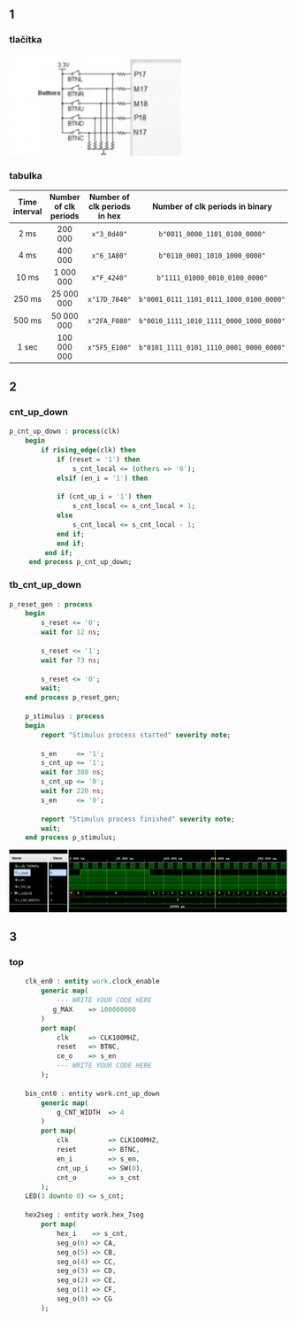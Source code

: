 ## 1
### tlačítka 
![Buttons](Images/1.png)
### tabulka
| **Time interval** | **Number of clk periods** | **Number of clk periods in hex** | **Number of clk periods in binary** |
   | :-: | :-: | :-: | :-: |
   | 2&nbsp;ms | 200 000 | `x"3_0d40"` | `b"0011_0000_1101_0100_0000"` |
   | 4&nbsp;ms | 400 000 | `x"6_1A80"` | `b"0110_0001_1010_1000_0000"` |
   | 10&nbsp;ms | 1 000 000 | `x"F_4240"` | `b"1111_01000_0010_0100_0000"` |
   | 250&nbsp;ms | 25 000 000 | `x"17D_7840"` | `b"0001_0111_1101_0111_1000_0100_0000"` |
   | 500&nbsp;ms | 50 000 000 | `x"2FA_F080"` | `b"0010_1111_1010_1111_0000_1000_0000"` |
   | 1&nbsp;sec | 100 000 000 | `x"5F5_E100"` | `b"0101_1111_0101_1110_0001_0000_0000"` |

## 2
### cnt_up_down
```vhdl
p_cnt_up_down : process(clk)
    begin
        if rising_edge(clk) then
            if (reset = '1') then 
                s_cnt_local <= (others => '0');
            elsif (en_i = '1') then 

            if (cnt_up_i = '1') then
                s_cnt_local <= s_cnt_local + 1;
            else
                s_cnt_local <= s_cnt_local - 1;
            end if;
            end if;
         end if;
     end process p_cnt_up_down;
```
### tb_cnt_up_down
```vhdl
p_reset_gen : process
    begin
        s_reset <= '0';
        wait for 12 ns;
        
        s_reset <= '1';
        wait for 73 ns;

        s_reset <= '0';
        wait;
    end process p_reset_gen;

    p_stimulus : process
    begin
        report "Stimulus process started" severity note;

        s_en     <= '1';     
        s_cnt_up <= '1';
        wait for 380 ns;
        s_cnt_up <= '0';
        wait for 220 ns;
        s_en     <= '0';

        report "Stimulus process finished" severity note;
        wait;
    end process p_stimulus;
```
![Simulácia](Images/2.png)


## 3
### top
```vhdl
    clk_en0 : entity work.clock_enable
        generic map(
            --- WRITE YOUR CODE HERE
           g_MAX    => 100000000
        )
        port map(
            clk     => CLK100MHZ,
            reset   => BTNC,
            ce_o    => s_en
            --- WRITE YOUR CODE HERE
        );

    bin_cnt0 : entity work.cnt_up_down
        generic map(
            g_CNT_WIDTH  => 4
        )
        port map(
            clk          => CLK100MHZ,
            reset        => BTNC,
            en_i         => s_en,
            cnt_up_i     => SW(0),
            cnt_o        => s_cnt
        );
    LED(3 downto 0) <= s_cnt;

    hex2seg : entity work.hex_7seg
        port map(
            hex_i    => s_cnt,
            seg_o(6) => CA,
            seg_o(5) => CB,
            seg_o(4) => CC,
            seg_o(3) => CD,
            seg_o(2) => CE,
            seg_o(1) => CF,
            seg_o(0) => CG
        );
```

